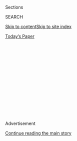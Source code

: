 <div id="app">

<div>

<div>

<div>

<div class="NYTAppHideMasthead css-1q2w90k e1suatyy0">

<div class="section css-ui9rw0 e1suatyy2">

<div class="css-eph4ug er09x8g0">

<div class="css-6n7j50">

</div>

<span class="css-1dv1kvn">Sections</span>

<div class="css-10488qs">

<span class="css-1dv1kvn">SEARCH</span>

</div>

[Skip to content](#site-content)[Skip to site
index](#site-index)

</div>

<div class="css-10698na e1huz5gh0">

</div>

</div>

<div id="masthead-bar-one" class="section hasLinks css-15hmgas e1csuq9d3">

<div class="css-uqyvli e1csuq9d0">

</div>

<div class="css-1uqjmks e1csuq9d1">

</div>

<div class="css-9e9ivx">

[](https://myaccount.nytimes3xbfgragh.onion/auth/login?response_type=cookie&client_id=vi)

</div>

<div class="css-1bvtpon e1csuq9d2">

[Today’s
Paper](https://www.nytimes3xbfgragh.onion/section/todayspaper)

</div>

</div>

</div>

</div>

<div data-aria-hidden="false">

<div id="site-content" data-role="main">

<div>

<div class="css-1aor85t" style="opacity:0.000000001;z-index:-1;visibility:hidden">

<div class="css-1hqnpie">

<div class="css-epjblv">

<span class="css-17xtcya">[Opinion](/section/opinion)</span><span class="css-x15j1o">|</span><span class="css-fwqvlz">How
to Foil Trump’s Election Night
Strategy</span>

</div>

<div class="css-k008qs">

<div class="css-1iwv8en">

<span class="css-18z7m18"></span>

<div>

</div>

</div>

<span class="css-1n6z4y">https://nyti.ms/33ON3So</span>

<div class="css-1705lsu">

<div class="css-4xjgmj">

<div class="css-4skfbu" data-role="toolbar" data-aria-label="Social Media Share buttons, Save button, and Comments Panel with current comment count" data-testid="share-tools">

  - 
  - 
  - 
  - 
    
    <div class="css-6n7j50">
    
    </div>

  - 
  - 

</div>

</div>

</div>

</div>

</div>

</div>

<div class="css-13pd83m">

</div>

<div id="top-wrapper" class="css-1sy8kpn">

<div id="top-slug" class="css-l9onyx">

Advertisement

</div>

[Continue reading the main
story](#after-top)

<div class="ad top-wrapper" style="text-align:center;height:100%;display:block;min-height:250px">

<div id="top" class="place-ad" data-position="top" data-size-key="top">

</div>

</div>

<div id="after-top">

</div>

</div>

<div>

<div class="css-v5btjw etb61u70">

<div class="css-v05ibm etb61u71">

[Opinion](/section/opinion)

</div>

</div>

<div id="sponsor-wrapper" class="css-1hyfx7x">

<div id="sponsor-slug" class="css-19vbshk">

Supported by

</div>

[Continue reading the main
story](#after-sponsor)

<div id="sponsor" class="ad sponsor-wrapper" style="text-align:center;height:100%;display:block">

</div>

<div id="after-sponsor">

</div>

</div>

<div class="css-186x18t">

</div>

<div class="css-1vkm6nb ehdk2mb0">

# How to Foil Trump’s Election Night Strategy

</div>

To keep the president from claiming victory on Nov. 3, Biden supporters
who can vote in person may well have to.

<div class="css-18e8msd">

<div class="css-vp77d3 epjyd6m0">

<div class="css-1p10dcb ey68jwv0" data-aria-hidden="true">

[![Jamelle
Bouie](https://static01.graylady3jvrrxbe.onion/images/2019/01/24/opinion/jamelle-bouie/jamelle-bouie-thumbLarge-v3.png
"Jamelle Bouie")](https://www.nytimes3xbfgragh.onion/column/jamelle-bouie)

</div>

<div class="css-1baulvz">

By [<span class="css-1baulvz last-byline" itemprop="name">Jamelle
Bouie</span>](https://www.nytimes3xbfgragh.onion/column/jamelle-bouie)

<div class="css-8atqhb">

Opinion Columnist

</div>

</div>

</div>

  - Aug. 11,
    2020

  - 
    
    <div class="css-4xjgmj">
    
    <div class="css-d8bdto" data-role="toolbar" data-aria-label="Social Media Share buttons, Save button, and Comments Panel with current comment count" data-testid="share-tools">
    
      - 
      - 
      - 
      - 
        
        <div class="css-6n7j50">
        
        </div>
    
      - 
      - 
    
    </div>
    
    </div>

</div>

<div class="css-79elbk" data-testid="photoviewer-wrapper">

<div class="css-z3e15g" data-testid="photoviewer-wrapper-hidden">

</div>

<div class="css-1a48zt4 ehw59r15" data-testid="photoviewer-children">

![<span class="css-16f3y1r e13ogyst0" data-aria-hidden="true">A polling
station in Flatbush, Brooklyn, during the New York presidential primary
election in
June.</span><span class="css-cnj6d5 e1z0qqy90" itemprop="copyrightHolder"><span class="css-1ly73wi e1tej78p0">Credit...</span><span><span>Amr
Alfiky/The New York
Times</span></span></span>](https://static01.graylady3jvrrxbe.onion/images/2020/08/11/opinion/11bouie1/merlin_173838498_b791a911-0c46-40ca-a205-8feaf068447d-articleLarge.jpg?quality=75&auto=webp&disable=upscale)

</div>

</div>

</div>

<div class="section meteredContent css-1r7ky0e" name="articleBody" itemprop="articleBody">

<div class="audioFigureHeading">

### Listen to This Op-Ed

<span class="css-16qbtva">Audio Recording by Audm</span>

</div>

<div class="css-qe9gm7">

<div>

</div>

</div>

<div class="css-1fanzo5 StoryBodyCompanionColumn">

<div class="css-53u6y8">

*To hear more audio stories from publishers like The New York Times,
download*[**](https://www.audm.com/?utm_source=nytmag&utm_medium=embed&utm_campaign=left_behind_draper)[*Audm
for iPhone or
Android*](https://www.audm.com/?utm_source=nytopinion&utm_medium=embed&utm_campaign=foil_trump_strategy)*.*

There’s no mystery about what [President
Trump](https://www.nytimes3xbfgragh.onion/2020/09/03/us/politics/trump-2020-election.html)
intends to do if he holds a lead on election night in November. He’s
practically broadcasting it.

First, he’ll claim victory. Then, having spent most of the year
denouncing vote-by-mail as corrupt, fraudulent and prone to abuse, he’ll
demand that authorities stop counting mail-in and absentee ballots.
He’ll have teams of lawyers challenging counts and ballots across the
country.

He also seems to be counting on having the advantage of [mail
slowdowns](https://www.nytimes3xbfgragh.onion/2020/08/07/us/politics/postal-service-reorganization-mail-ballots.html),
engineered by the recently installed Postmaster General Louis DeJoy.
Fewer pickups and deliveries could mean more late-arriving ballots and a
better shot at dismissing votes before they’re even opened, especially
if the campaign has successfully sued to block states from extending
deadlines. We might even see [a Brooks Brothers
riot](https://www.washingtonpost.com/wp-dyn/articles/A31074-2005Jan23.html)
or two, where well-heeled Republican operatives stage angry and voluble
protests against ballot counts and recounts.

If Trump is leading on election night, in other words, there’s a good
chance he’ll try to disrupt and delegitimize the counting process. That
way, if Joe Biden pulls ahead in the days (or weeks) after voting ends —
if we experience a “blue shift” like the one in 2018, in which the
Democratic majority in the House grew as votes came in — the president
will have given himself grounds to reject the outcome as “fake news.”

</div>

</div>

<div class="css-1fanzo5 StoryBodyCompanionColumn">

<div class="css-53u6y8">

The only way to prevent this scenario, or at least, rob it of the oxygen
it needs to burn, is to deliver an election night lead to Biden. This
means voting in person. No, not everyone will be able to do that. But if
you plan to vote against Trump and can take appropriate precautions,
then some kind of hand delivery — going to the polls or bringing your
mail-in ballot to a “drop box” — will be the best way to protect your
vote from the president’s concerted attempt to undermine the election
for his benefit.

<div class="css-1q1hscp">

<div class="css-1xk4eoy">

<div id="JBO">

</div>

</div>

</div>

Trump is the underdog in this year’s race for president. He trails by
8.2 percentage points in [the FiveThirtyEight
average](https://projects.fivethirtyeight.com/polls/president-general/national/);
by 6.9 percentage points in [the RealClearPolitics
average](https://www.realclearpolitics.com/epolls/2020/president/us/general_election_trump_vs_biden-6247.html)
and by 9 percentage points in [the 270toWin
average](https://www.270towin.com/2020-polls-biden-trump/). He’s given
up on expanding his coalition or winning a majority of voters (if he
ever cared in the first place). And he’s botched the coronavirus
pandemic, leaving the United States with an ever-climbing six-figure
death toll and a severe economic downturn. Trump is desperate to hold on
to power, but he probably can’t win a fair fight. His solution, then, is
to do everything in his power to hinder the opposition and either win an
Electoral College majority or claim victory before all the votes have
been counted.

A key element of Trump’s strategy is to undermine the Postal Service’s
ability to deliver and collect mail. The president’s postmaster general
has removed experienced officials, implemented cuts and [raised postage
rates](https://twitter.com/marceelias/status/1292877962958823427?s=20)
for ballots mailed to voters, increasing the cost if states want the
post office to prioritize election mail. And [Politico
reports](https://www.politico.com/news/2020/08/08/trump-wants-to-cut-mail-in-voting-the-republican-machine-is-helping-him-392428)
that Trump’s aides and advisers in the White House have been searching
for ways to curb mail-in voting through executive action, “from
directing the Postal Service to not deliver certain ballots to stopping
local officials from counting them after Election Day.”

If vote-by-mail is the safest option in a pandemic, then the point of
the White House’s effort is to create a dilemma for voters who place a
premium on safety. Do they mail a ballot and run the risk of a discarded
vote, or do they go to the polls and run the risk of infection and
illness? Consider the partisan split as well. Fifty-four percent of
Biden supporters prefer mail-in voting, according to [a July
poll](https://www.langerresearch.com/wp-content/uploads/1214a22020Election.pdf)
from ABC News and The Washington Post, while only 17 percent of Trump
supporters say the same.

</div>

</div>

<div class="css-1fanzo5 StoryBodyCompanionColumn">

<div class="css-53u6y8">

If in-person voters are disproportionately pro-Trump, and mail-in voters
are disproportionately pro-Biden, then you have the ingredients for an
election night standoff, where the president claims victory before all
the votes have been counted and tries to secure his “win” by keeping
mail-in ballots off the table.

There are reforms that could keep the president from taking this tack.
To account for postal delays, states can pledge to count ballots
postmarked on or before Nov. 3, so that they’re included in the total
even if they arrive late. To speed up the process, states could permit
election officials to verify and count mail-in ballots even before
Election Day. They could also decline to release results until all polls
close and all votes are in. News organizations, similarly, could set
expectations for viewers and bring as much transparency as possible to
vote counts and other forms of election analysis.

Nonetheless, there is a chance that the president takes this path
regardless of state officials and the media. And there’s every reason to
think that some portion of the Republican Party will back him. The Trump
campaign and the Republican National Committee are [already
challenging](https://www.cnn.com/2020/08/01/politics/donald-trump-election-voting/index.html)
mail-in voting laws and suing to keep states like Nevada and
Pennsylvania from enlarging their scope. It is easy to imagine a replay
of Florida 2000, except on [a national
scale](https://www.nytimes3xbfgragh.onion/2020/08/08/us/politics/voting-nov-3-election.html).

The best defense for the president’s political opponents is, if
possible, to vote in person. For some, this will mean going to the polls
in November, in the middle of flu season, when the spread of Covid-19
may worsen. In most states, however, there are multiple ways to cast or
hand in a ballot. Every state offers some form of early or absentee
voting, and [33
states](https://bipartisanpolicy.org/blog/voting-in-the-time-of-corona-the-difference-between-absentee-voting-and-voting-by-mail/)
— including swing states like Arizona and Wisconsin — allow absentee
voting without an excuse. Trump supports absentee voting — it’s how his
[older supporters in
Florida](https://apnews.com/19ade6dafb5b6f82f324e4be9b12a7a0) vote — and
his opponents should take advantage of the fact that those systems won’t
be under the same kind of attack. Many vote-by-mail states also offer
drop boxes so that voters can deliver ballots directly to the registrar.
And if you must mail in your ballot, the best practice would be to post
it as early as possible, to account for potential delays.

Earlier this year, a group of more than 100 people — Republicans,
Democrats, senior political operatives and members of the media —
gathered to role play the November election, using predetermined rules
and procedures. “In each scenario other than a Biden landslide,”
[writes](https://www.the-american-interest.com/2020/08/06/getting-from-november-to-january/)
Nils Gilman of the Berggruen Institute, who helped organize the
exercise, “we ended up with a constitutional crisis that lasted until
the inauguration, featuring violence in the streets and a severely
disrupted administrative transition.”

There you have it. To head off the worst outcomes, Trump must go down in
a decisive defeat. He’s on that path already. The task for his opponents
is to sustain that momentum and work to make his defeat as obvious as
possible, as early as possible. The pandemic makes that a risk, but it’s
a risk many of us may have to take.

</div>

</div>

<div>

</div>

<div class="css-1fanzo5 StoryBodyCompanionColumn">

<div class="css-53u6y8">

*The Times is committed to publishing* [*a diversity of
letters*](https://www.nytimes3xbfgragh.onion/2019/01/31/opinion/letters/letters-to-editor-new-york-times-women.html)
*to the editor. We’d like to hear what you think about this or any of
our articles. Here are some*
[*tips*](https://help.nytimes3xbfgragh.onion/hc/en-us/articles/115014925288-How-to-submit-a-letter-to-the-editor)*.
And here's our email:*
[*letters@NYTimes.com*](mailto:letters@NYTimes.com)*.*

*Follow The New York Times Opinion section on*
[*Facebook*](https://www.facebookcorewwwi.onion/nytopinion)*,* [*Twitter
(@NYTopinion)*](http://twitter.com/NYTOpinion) *and*
[*Instagram*](https://www.instagram.com/nytopinion/)*.*

</div>

</div>

</div>

<div>

</div>

<div>

</div>

<div>

</div>

<div>

<div id="bottom-wrapper" class="css-1ede5it">

<div id="bottom-slug" class="css-l9onyx">

Advertisement

</div>

[Continue reading the main
story](#after-bottom)

<div id="bottom" class="ad bottom-wrapper" style="text-align:center;height:100%;display:block;min-height:90px">

</div>

<div id="after-bottom">

</div>

</div>

</div>

</div>

</div>

## Site Index

<div>

</div>

## Site Information Navigation

  - [© <span>2020</span> <span>The New York Times
    Company</span>](https://help.nytimes3xbfgragh.onion/hc/en-us/articles/115014792127-Copyright-notice)

<!-- end list -->

  - [NYTCo](https://www.nytco.com/)
  - [Contact
    Us](https://help.nytimes3xbfgragh.onion/hc/en-us/articles/115015385887-Contact-Us)
  - [Work with us](https://www.nytco.com/careers/)
  - [Advertise](https://nytmediakit.com/)
  - [T Brand Studio](http://www.tbrandstudio.com/)
  - [Your Ad
    Choices](https://www.nytimes3xbfgragh.onion/privacy/cookie-policy#how-do-i-manage-trackers)
  - [Privacy](https://www.nytimes3xbfgragh.onion/privacy)
  - [Terms of
    Service](https://help.nytimes3xbfgragh.onion/hc/en-us/articles/115014893428-Terms-of-service)
  - [Terms of
    Sale](https://help.nytimes3xbfgragh.onion/hc/en-us/articles/115014893968-Terms-of-sale)
  - [Site
    Map](https://spiderbites.nytimes3xbfgragh.onion)
  - [Help](https://help.nytimes3xbfgragh.onion/hc/en-us)
  - [Subscriptions](https://www.nytimes3xbfgragh.onion/subscription?campaignId=37WXW)

</div>

</div>

</div>

</div>
